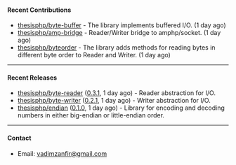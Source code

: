 #### Recent Contributions

- [thesisphp/byte-buffer](https://github.com/thesisphp/byte-buffer) - The library implements buffered I/O. (1 day ago)
- [thesisphp/amp-bridge](https://github.com/thesisphp/amp-bridge) - Reader/Writer bridge to amphp/socket. (1 day ago)
- [thesisphp/byteorder](https://github.com/thesisphp/byteorder) - The library adds methods for reading bytes in different byte order to Reader and Writer. (1 day ago)

---

#### Recent Releases

- [thesisphp/byte-reader](https://github.com/thesisphp/byte-reader) ([0.3.1](https://github.com/thesisphp/byte-reader/releases/tag/0.3.1), 1 day ago) - Reader abstraction for I/O.
- [thesisphp/byte-writer](https://github.com/thesisphp/byte-writer) ([0.2.1](https://github.com/thesisphp/byte-writer/releases/tag/0.2.1), 1 day ago) - Writer abstraction for I/O.
- [thesisphp/endian](https://github.com/thesisphp/endian) ([0.1.0](https://github.com/thesisphp/endian/releases/tag/0.1.0), 1 day ago) - Library for encoding and decoding numbers in either big-endian or little-endian order.

---

#### Contact

- Email: [vadimzanfir@gmail.com](mailto://vadimzanfir@gmail.com)
